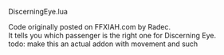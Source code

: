 DiscerningEye.lua<br />

Code originally posted on FFXIAH.com by Radec.<br/>
It tells you which passenger is the right one for Discerning Eye.<br/>
todo: make this an actual addon with movement and such